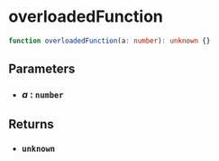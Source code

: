 # overloadedFunction

```typescript
function overloadedFunction(a: number): unknown {}
```

## Parameters

- ### _a_ : `number`

## Returns

- ### `unknown`
